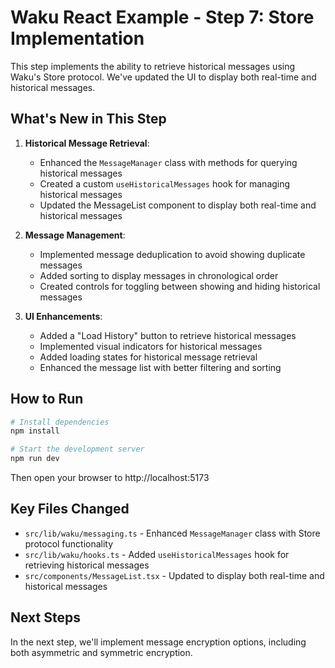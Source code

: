 # Waku React Example - Step 7: Store Implementation

This step implements the ability to retrieve historical messages using Waku's Store protocol. We've updated the UI to display both real-time and historical messages.

## What's New in This Step

1. **Historical Message Retrieval**:
   - Enhanced the `MessageManager` class with methods for querying historical messages
   - Created a custom `useHistoricalMessages` hook for managing historical messages
   - Updated the MessageList component to display both real-time and historical messages

2. **Message Management**:
   - Implemented message deduplication to avoid showing duplicate messages
   - Added sorting to display messages in chronological order
   - Created controls for toggling between showing and hiding historical messages

3. **UI Enhancements**:
   - Added a "Load History" button to retrieve historical messages
   - Implemented visual indicators for historical messages
   - Added loading states for historical message retrieval
   - Enhanced the message list with better filtering and sorting

## How to Run

```bash
# Install dependencies
npm install

# Start the development server
npm run dev
```

Then open your browser to http://localhost:5173

## Key Files Changed

- `src/lib/waku/messaging.ts` - Enhanced `MessageManager` class with Store protocol functionality
- `src/lib/waku/hooks.ts` - Added `useHistoricalMessages` hook for retrieving historical messages
- `src/components/MessageList.tsx` - Updated to display both real-time and historical messages

## Next Steps

In the next step, we'll implement message encryption options, including both asymmetric and symmetric encryption.
